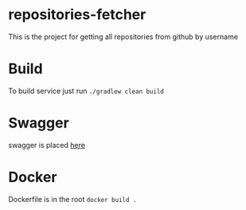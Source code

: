 # repositories-fetcher
This is the project for getting all repositories from github by username

# Build
To build service just run ```./gradlew clean build```

# Swagger
swagger is placed [here](src/main/resources/swagger.yaml)

# Docker
Dockerfile is in the root 
```docker build .```